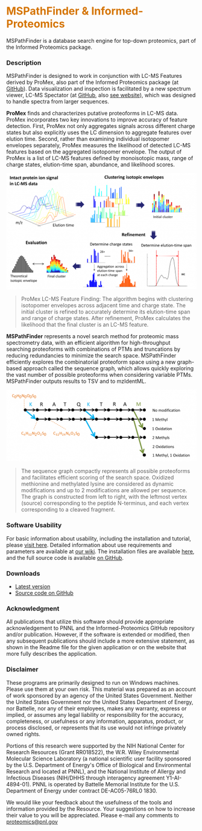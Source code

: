 # __<span style="color:#D57500">MSPathFinder & Informed-Proteomics</span>__
MSPathFinder is a database search engine for top-down proteomics, part of the Informed Proteomics package.

### Description
MSPathFinder is designed to work in conjunction with LC-MS Features derived by ProMex, also part of the Informed Proteomics package (at [GitHub](https://github.com/PNNL-Comp-Mass-Spec/Informed-Proteomics)). Data visualization and inspection is facilitated by a new spectrum viewer, LC-MS Spectator (at [GitHub](https://github.com/PNNL-Comp-Mass-Spec/LCMS-Spectator), also [see website](https://pnnl-comp-mass-spec.github.io/LCMS-Spectator/)), which was designed to handle spectra from larger sequences.

__ProMex__ finds and characterizes putative proteoforms in LC-MS data. ProMex incorporates two key innovations to improve accuracy of feature detection. First, ProMex not only aggregates signals across different charge states but also explicitly uses the LC dimension to aggregate features over elution time. Second, rather than examining individual isotopomer envelopes separately, ProMex measures the likelihood of detected LC-MS features based on the aggregated isotopomer envelope. The output of ProMex is a list of LC-MS features defined by monoisotopic mass, range of charge states, elution-time span, abundance, and likelihood scores.

![ProMex LC-MS Feature Finding](MSPathFinder_FeatureClustering.png)
> ProMex LC-MS Feature Finding: The algorithm begins with clustering isotopomer envelopes across adjacent time and charge state. The initial cluster is refined to accurately determine its elution-time span and range of charge states. After refinement, ProMex calculates the likelihood that the final cluster is an LC-MS feature.


__MSPathFinder__ represents a novel search method for proteomic mass spectrometry data, with an efficient algorithm for high-throughput searching proteoforms with combinations of PTMs and truncations by reducing redundancies to minimize the search space. MSPathFinder efficiently explores the combinatorial proteoform space using a new graph-based approach called the sequence graph, which allows quickly exploring the vast number of possible proteoforms when considering variable PTMs. MSPathFinder outputs results to TSV and to mzIdentML.

![Sequence Graph](MSPathFinder_SequenceGraph.png)
> The sequence graph compactly represents all possible proteoforms and facilitates efficient scoring of the search space. Oxidized methionine and methylated lysine are considered as dynamic modifications and up to 2 modifications are allowed per sequence. The graph is constructed from left to right, with the leftmost vertex (source) corresponding to the peptide N-terminus, and each vertex corresponding to a cleaved fragment.

### Software Usability
For basic information about usability, including the installation and tutorial, please [visit here](https://github.com/PNNL-Comp-Mass-Spec/Informed-Proteomics/wiki/MSPathFinder-Tutorial). Detailed information about use requirements and parameters are available at [our wiki](https://github.com/PNNL-Comp-Mass-Spec/Informed-Proteomics/wiki/Home). The installation files are available [here](https://github.com/PNNL-Comp-Mass-Spec/Informed-Proteomics/releases/latest), and the full source code is available [on GitHub](https://github.com/PNNL-Comp-Mass-Spec/Informed-Proteomics).

### Downloads
* [Latest version](https://github.com/PNNL-Comp-Mass-Spec/Informed-Proteomics/releases/latest)
* [Source code on GitHub](https://github.com/PNNL-Comp-Mass-Spec/Informed-Proteomics)

### Acknowledgment

All publications that utilize this software should provide appropriate acknowledgement to PNNL and the Informed-Proteomics GitHub repository and/or publication. However, if the software is extended or modified, then any subsequent publications should include a more extensive statement, as shown in the Readme file for the given application or on the website that more fully describes the application.

### Disclaimer

These programs are primarily designed to run on Windows machines. Please use them at your own risk. This material was prepared as an account of work sponsored by an agency of the United States Government. Neither the United States Government nor the United States Department of Energy, nor Battelle, nor any of their employees, makes any warranty, express or implied, or assumes any legal liability or responsibility for the accuracy, completeness, or usefulness or any information, apparatus, product, or process disclosed, or represents that its use would not infringe privately owned rights.

Portions of this research were supported by the NIH National Center for Research Resources (Grant RR018522), the W.R. Wiley Environmental Molecular Science Laboratory (a national scientific user facility sponsored by the U.S. Department of Energy's Office of Biological and Environmental Research and located at PNNL), and the National Institute of Allergy and Infectious Diseases (NIH/DHHS through interagency agreement Y1-AI-4894-01). PNNL is operated by Battelle Memorial Institute for the U.S. Department of Energy under contract DE-AC05-76RL0 1830.

We would like your feedback about the usefulness of the tools and information provided by the Resource. Your suggestions on how to increase their value to you will be appreciated. Please e-mail any comments to proteomics@pnl.gov
